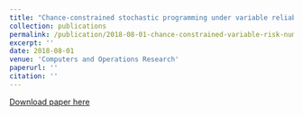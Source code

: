 ```yaml
---
title: "Chance-constrained stochastic programming under variable reliability levels with an application to humanitarian relief network design"
collection: publications
permalink: /publication/2018-08-01-chance-constrained-variable-risk-number-1
excerpt: ''
date: 2018-08-01
venue: 'Computers and Operations Research'
paperurl: ''
citation: ''
---
```


[Download paper here](https://doi.org/10.1016/j.cor.2018.03.011)

